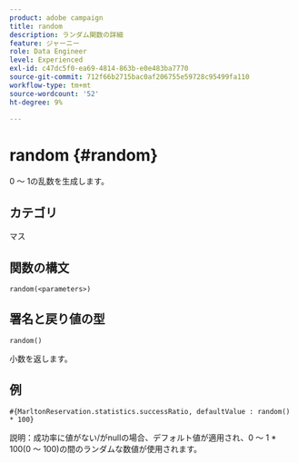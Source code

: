 ```yaml
---
product: adobe campaign
title: random
description: ランダム関数の詳細
feature: ジャーニー
role: Data Engineer
level: Experienced
exl-id: c47dc5f0-ea69-4814-863b-e0e483ba7770
source-git-commit: 712f66b2715bac0af206755e59728c95499fa110
workflow-type: tm+mt
source-wordcount: '52'
ht-degree: 9%

---
```


# random {#random}

0 ～ 1の乱数を生成します。

## カテゴリ

マス

## 関数の構文

`random(<parameters>)`

## 署名と戻り値の型

`random()`

小数を返します。

## 例

`#{MarltonReservation.statistics.successRatio, defaultValue : random() * 100}`

説明：成功率に値がない/がnullの場合、デフォルト値が適用され、0 ～ 1 * 100(0 ～ 100)の間のランダムな数値が使用されます。
